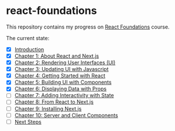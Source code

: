 # react-foundations

This repository contains my progress on
[React Foundations](https://nextjs.org/learn/react-foundations) course.

The current state:

- [X] [Introduction](https://nextjs.org/learn/react-foundations)
- [X] [Chapter 1: About React and Next.js](https://nextjs.org/learn/react-foundations/what-is-react-and-nextjs)
- [X] [Chapter 2: Rendering User Interfaces (UI)](https://nextjs.org/learn/react-foundations/rendering-ui)
- [X] [Chapter 3: Updating UI with Javascript](https://nextjs.org/learn/react-foundations/updating-ui-with-javascript)
- [X] [Chapter 4: Getting Started with React](https://nextjs.org/learn/react-foundations/getting-started-with-react)
- [X] [Chapter 5: Building UI with Components](https://nextjs.org/learn/react-foundations/building-ui-with-components)
- [X] [Chapter 6: Displaying Data with Props](https://nextjs.org/learn/react-foundations/displaying-data-with-props)
- [ ] [Chapter 7: Adding Interactivity with State](https://nextjs.org/learn/react-foundations/updating-state)
- [ ] [Chapter 8: From React to Next.js](https://nextjs.org/learn/react-foundations/from-react-to-nextjs)
- [ ] [Chapter 9: Installing Next.js](https://nextjs.org/learn/react-foundations/installation)
- [ ] [Chapter 10: Server and Client Components](https://nextjs.org/learn/react-foundations/server-and-client-components)
- [ ] [Next Steps](https://nextjs.org/learn/react-foundations/next-steps)

